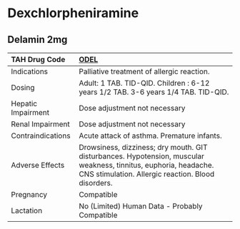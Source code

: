 # Dexchlorpheniramine

## Delamin 2mg

| TAH Drug Code      | [ODEL](https://www.tahsda.org.tw/drugs/hissearch.php?drug_code=ODEL)                                                                                                   |
|:-------------------|:-----------------------------------------------------------------------------------------------------------------------------------------------------------------------|
| Indications        | Palliative treatment of allergic reaction.                                                                                                                             |
| Dosing             | Adult: 1 TAB. TID-QID. Children : 6-12 years 1/2 TAB. 3-6 years 1/4 TAB. TID-QID.                                                                                      |
| Hepatic Impairment | Dose adjustment not necessary                                                                                                                                          |
| Renal Impairment   | Dose adjustment not necessary                                                                                                                                          |
| Contraindications  | Acute attack of asthma. Premature infants.                                                                                                                             |
| Adverse Effects    | Drowsiness, dizziness; dry mouth. GIT disturbances. Hypotension, muscular weakness, tinnitus, euphoria, headache. CNS stimulation. Allergic reaction. Blood disorders. |
| Pregnancy          | Compatible                                                                                                                                                             |
| Lactation          | No (Limited) Human Data - Probably Compatible                                                                                                                          |

